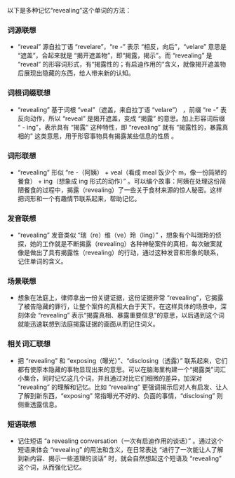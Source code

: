 以下是多种记忆“revealing”这个单词的方法：

### 词源联想
 - “reveal” 源自拉丁语 “revelare”，“re -” 表示 “相反，向后”，“velare” 意思是 “遮盖”，合起来就是 “揭开遮盖物”，即“揭露，揭示”。而 “revealing” 是 “reveal” 的形容词形式，有“揭露性的；有启迪作用的”含义，就像揭开遮盖物后展现出隐藏的东西，给人带来新的认知。

### 词根词缀联想
 - “revealing” 基于词根 “veal”（遮盖，来自拉丁语 “velare”） ，前缀 “re -” 表反向动作，所以 “reveal” 是揭开遮盖，变成 “揭露” 的意思。加上形容词后缀 “ - ing”，表示具有 “揭露” 这种特性，即 “revealing” 就有 “揭露性的，暴露真相的” 这类意思，用于形容事物具有揭露某些信息的性质 。

### 词形联想
 - “revealing” 形似 “re -（阿姨） + veal（看成 meal 饭少个 m，像一份简陋的餐食） + ing（想象成 ing 形式的动作）” 。可以编个故事：阿姨在处理这份简陋餐食的过程中，揭露（revealing）了一些关于食材来源的惊人秘密。这样把词形和一个有趣情节联系起来，帮助记忆。

### 发音联想
 - “revealing” 发音类似 “瑞（re）维（ve）玲（ling）” ，想象有个叫瑞玲的侦探，她的工作就是不断揭露（revealing）各种神秘案件的真相，每次破案就像是做出了具有揭露性（revealing）的行动，通过这种发音和形象的联系，记住单词的含义。

### 场景联想
 - 想象在法庭上，律师拿出一份关键证据，这份证据非常 “revealing”，它揭露了被告隐藏的罪行，让整个案件的真相大白于天下。在这样具体的场景中，深刻体会 “revealing” 表示“揭露真相、暴露重要信息”的意思，以后遇到这个词就能迅速联想到法庭揭露证据的画面从而记住词义。

### 相关词汇联想
 - 把 “revealing” 和 “exposing（曝光）”、“disclosing（透露）” 联系起来，它们都有使原本隐藏的事物显现出来的意思。可以在脑海里构建一个“揭露类”词汇小集合，同时记忆这几个词，并且通过对比它们细微的差异，加深对 “revealing” 的理解和记忆。比如 “revealing” 更强调揭示后对人有启发、让人了解到新东西，“exposing” 常指曝光不好的、负面的事情，“disclosing” 则侧重透露信息。

### 短语联想
 - 记住短语 “a revealing conversation（一次有启迪作用的谈话）” 。通过这个短语来体会 “revealing” 的用法和含义，在日常表达 “进行了一次能让人了解到新内容、揭示一些道理的谈话” 时，就会自然想起这个短语及 “revealing” 这个词，从而强化记忆。 